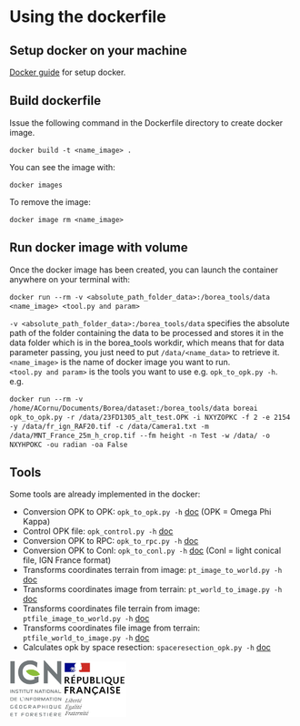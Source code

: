 # Using the dockerfile

## Setup docker on your machine

[Docker guide](https://docs.docker.com/get-docker/) for setup docker.

## Build dockerfile

Issue the following command in the Dockerfile directory to create docker image.
```
docker build -t <name_image> .
```
You can see the image with:
```
docker images
```
To remove the image:
```
docker image rm <name_image>
```

## Run docker image with volume

Once the docker image has been created, you can launch the container anywhere on your terminal with:
```
docker run --rm -v <absolute_path_folder_data>:/borea_tools/data <name_image> <tool.py and param>
```
`-v <absolute_path_folder_data>:/borea_tools/data` specifies the absolute path of the folder containing the data to be processed and stores it in the data folder which is in the borea_tools workdir, which means that for data parameter passing, you just need to put `/data/<name_data>` to retrieve it.  
`<name_image>` is the name of docker image you want to run.  
`<tool.py and param>` is the tools you want to use e.g. `opk_to_opk.py -h`.  
e.g.
```
docker run --rm -v /home/ACornu/Documents/Borea/dataset:/borea_tools/data boreai opk_to_opk.py -r /data/23FD1305_alt_test.OPK -i NXYZOPKC -f 2 -e 2154 -y /data/fr_ign_RAF20.tif -c /data/Camera1.txt -m /data/MNT_France_25m_h_crop.tif --fm height -n Test -w /data/ -o NXYHPOKC -ou radian -oa False
```

## Tools

Some tools are already implemented in the docker:
* Conversion OPK to OPK: `opk_to_opk.py -h` [doc](./borea_tools/docs_tools/README_opk_to_opk.md) (OPK = Omega Phi Kappa)
* Control OPK file: `opk_control.py -h` [doc](./borea_tools/docs_tools/README_opk_control.md)
* Conversion OPK to RPC: `opk_to_rpc.py -h` [doc](./borea_tools/docs_tools/README_opk_to_rpc.md)
* Conversion OPK to Conl: `opk_to_conl.py -h` [doc](./borea_tools/docs_tools/README_opk_to_conl.md) (Conl = light conical file, IGN France format)
* Transforms coordinates terrain from image: `pt_image_to_world.py -h` [doc](./borea_tools/docs_tools/README_pt_image_to_world.md)
* Transforms coordinates image from terrain: `pt_world_to_image.py -h` [doc](./borea_tools/docs_tools/README_pt_world_to_image.md)
* Transforms coordinates file terrain from image: `ptfile_image_to_world.py -h` [doc](./borea_tools/docs_tools/README_ptfile_image_to_world.md)
* Transforms coordinates file image from terrain: `ptfile_world_to_image.py -h` [doc](./borea_tools/docs_tools/README_ptfile_world_to_image.md)
* Calculates opk by space resection: `spaceresection_opk.py -h` [doc](./borea_tools/docs_tools/README_spaceresection_opk.md)


![logo ign](docs/image/logo_ign.png) ![logo fr](docs/image/Republique_Francaise_Logo.png)